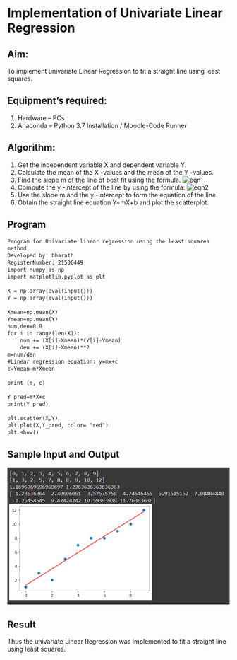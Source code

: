 # Implementation of Univariate Linear Regression
## Aim:
To implement univariate Linear Regression to fit a straight line using least squares.
## Equipment’s required:
1.	Hardware – PCs
2.	Anaconda – Python 3.7 Installation / Moodle-Code Runner
## Algorithm:
1.	Get the independent variable X and dependent variable Y.
2.	Calculate the mean of the X -values and the mean of the Y -values.
3.	Find the slope m of the line of best fit using the formula.
 ![eqn1](./eq1.jpg)
4.	Compute the y -intercept of the line by using the formula:
![eqn2](./eq2.jpg)  
5.	Use the slope m and the y -intercept to form the equation of the line.
6.	Obtain the straight line equation Y=mX+b and plot the scatterplot.
## Program
```
Program for Univariate linear regression using the least squares method.
Developed by: bharath
RegisterNumber: 21500449
import numpy as np
import matplotlib.pyplot as plt

X = np.array(eval(input()))
Y = np.array(eval(input()))

Xmean=np.mean(X)
Ymean=np.mean(Y)
num,den=0,0
for i in range(len(X)):
    num += (X[i]-Xmean)*(Y[i]-Ymean)
    den += (X[i]-Xmean)**2
m=num/den
#Linear regression equation: y=mx+c
c=Ymean-m*Xmean

print (m, c)

Y_pred=m*X+c
print(Y_pred)

plt.scatter(X,Y)
plt.plot(X,Y_pred, color= "red")
plt.show()
```
## Sample Input and Output
![inp](./op.png)
## Result
Thus the univariate Linear Regression was implemented to fit a straight line using least squares.
